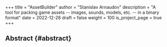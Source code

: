 +++
title = "AssetBuilder"
author = "Stanislav Arnaudov"
description = "A tool for packing game assets -- images, sounds, models, etc. -- in a binary format"
date = 2022-12-28
draft = false
weight = 100
is_project_page = true
+++

## Abstract {#abstract}
